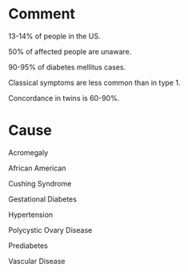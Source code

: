 # Comment

13-14% of people in the US.

50% of affected people are unaware.

90-95% of diabetes mellitus cases.

Classical symptoms are less common than in type 1.

Concordance in twins is 60-90%.

# Cause

Acromegaly

African American

Cushing Syndrome

Gestational Diabetes

Hypertension

Polycystic Ovary Disease

Prediabetes

Vascular Disease
